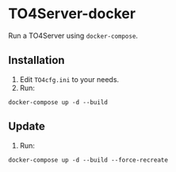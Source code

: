 # TO4Server-docker

Run a TO4Server using `docker-compose`.

Installation
---

1. Edit `TO4cfg.ini` to your needs.
2. Run:
```
docker-compose up -d --build
```

Update
---

1. Run:
```
docker-compose up -d --build --force-recreate
```

